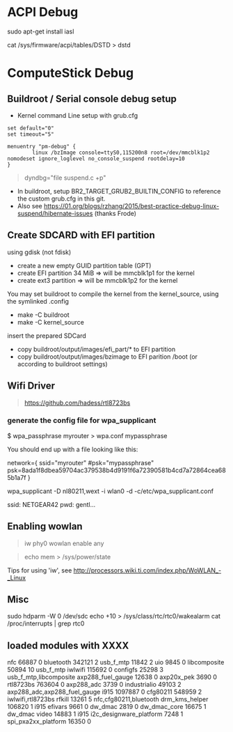 # ACPI Debug #

sudo apt-get install iasl

cat /sys/firmware/acpi/tables/DSTD > dstd


# ComputeStick Debug #

## Buildroot / Serial console debug setup ##

* Kernel command Line setup with grub.cfg

```
set default="0"
set timeout="5"

menuentry "pm-debug" {
        linux /bzImage console=ttyS0,115200n8 root=/dev/mmcblk1p2 nomodeset ignore_loglevel no_console_suspend rootdelay=10
}
```

> dyndbg="file suspend.c +p"


* In buildroot, setup BR2_TARGET_GRUB2_BUILTIN_CONFIG to reference the custom grub.cfg in this git.
* Also see https://01.org/blogs/rzhang/2015/best-practice-debug-linux-suspend/hibernate-issues (thanks Frode)

## Create SDCARD with EFI partition ##

using gdisk (not fdisk)

* create a new empty GUID partition table (GPT)
* create EFI partition 34 MiB   => will be mmcblk1p1 for the kernel
* create ext3 partition		=> will be mmcblk1p2 for the kernel

You may set buildroot to compile the kernel from the kernel_source, using the symlinked .config

* make -C buildroot
* make -C kernel_source

insert the prepared SDCard

* copy buildroot/output/images/efi_part/* to EFI partition
* copy buildroot/output/images/bzimage to EFI parition /boot (or according to buildroot settings)


## Wifi Driver ##

> https://github.com/hadess/rtl8723bs

### generate the config file for wpa_supplicant ###

$ wpa_passphrase myrouter > wpa.conf
mypassphrase

You should end up with a file looking like this:

network={
    ssid="myrouter"
    #psk="mypassphrase"
    psk=8ada1f8dbea59704ac379538b4d9191f6a72390581b4cd7a72864cea685b1a7f
}

wpa_supplicant -D nl80211,wext -i wlan0 -d -c/etc/wpa_supplicant.conf

ssid: NETGEAR42
pwd: gentl...


## Enabling wowlan ##

> iw phy0 wowlan enable any

> echo mem > /sys/power/state

Tips for using 'iw', see http://processors.wiki.ti.com/index.php/WoWLAN_-_Linux

## Misc ##

sudo hdparm -W 0 /dev/sdc
echo +10 > /sys/class/rtc/rtc0/wakealarm
cat /proc/interrupts | grep rtc0

## loaded modules with XXXX ##

nfc                    66887  0
bluetooth             342121  2
usb_f_mtp              11842  2
uio                     9845  0
libcomposite           50894  10 usb_f_mtp
iwlwifi               115692  0
configfs               25298  3 usb_f_mtp,libcomposite
axp288_fuel_gauge      12638  0
axp20x_pek              3690  0
rtl8723bs             763604  0
axp288_adc              3739  0
industrialio           49103  2 axp288_adc,axp288_fuel_gauge
i915                 1097887  0
cfg80211              548959  2 iwlwifi,rtl8723bs
rfkill                 13261  5 nfc,cfg80211,bluetooth
drm_kms_helper        106820  1 i915
efivars                 9661  0
dw_dmac                 2819  0
dw_dmac_core           16675  1 dw_dmac
video                  14883  1 i915
i2c_designware_platform     7248  1
spi_pxa2xx_platform    16350  0


